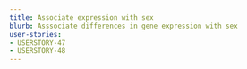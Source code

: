 ```yaml
---
title: Associate expression with sex
blurb: Asssociate differences in gene expression with sex
user-stories:
- USERSTORY-47
- USERSTORY-48
---
```

